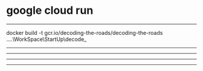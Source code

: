 # google cloud run

---

docker build -t gcr.io/decoding-the-roads/decoding-the-roads ..\..\WorkSpace\StartUp\decode_




---

---

---

---
